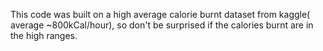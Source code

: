 This code was built on a high average calorie burnt dataset from kaggle( average ~800kCal/hour), so don't be surprised if the calories burnt are in the high ranges.
